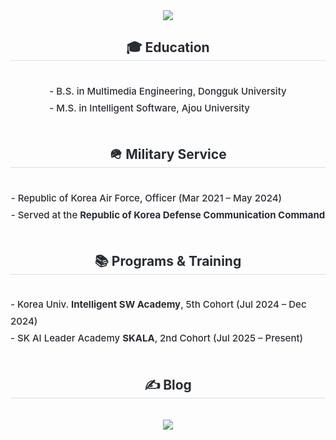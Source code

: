<div align="center">
  <img src="https://capsule-render.vercel.app/api?type=waving&color=0:78866B,100:9CA986&height=120&text=rokart.F&animation=twinkling&fontColor=FFFFFF&fontSize=40" />
</div>

<div align="center">
  <h2 style="border-bottom: 1px solid #d8dee4; color: #282d33;"> 🎓 Education </h2> 
  <br>
  <div style="font-weight: 500; font-size: 15px; color: #282d33; line-height: 1.8; display: inline-block; text-align: left;">
    - B.S. in Multimedia Engineering, Dongguk University <br>
    - M.S. in Intelligent Software, Ajou University
  </div>
</div>

<br>

<div align="center">
  <h2 style="border-bottom: 1px solid #d8dee4; color: #282d33;"> 🪖 Military Service </h2> 
  <br>
  <div style="font-weight: 500; font-size: 15px; color: #282d33; line-height: 1.8; display: inline-block; text-align: left;">
    - Republic of Korea Air Force, Officer (Mar 2021 – May 2024) <br>
    - Served at the <b>Republic of Korea Defense Communication Command</b>
  </div>
</div>

<br>

<div align="center">
  <h2 style="border-bottom: 1px solid #d8dee4; color: #282d33;"> 📚 Programs & Training </h2> 
  <br>
  <div style="font-weight: 500; font-size: 15px; color: #282d33; line-height: 1.8; display: inline-block; text-align: left;">
    - Korea Univ. <b>Intelligent SW Academy</b>, 5th Cohort (Jul 2024 – Dec 2024) <br>
    - SK AI Leader Academy <b>SKALA</b>, 2nd Cohort (Jul 2025 – Present)
  </div>
</div>

<br>

<div align="center">
  <h2 style="border-bottom: 1px solid #d8dee4; color: #282d33;"> ✍️ Blog </h2> 
  <br>
  <div align="center">
    <a href="https://rokart.tistory.com/">
      <img src="https://img.shields.io/badge/Tistory-000000?style=flat-square&logo=Tistory&logoColor=white&link=https://rokart.tistory.com/">
    </a>
  </div> 
</div><!--
**Light-Weight-DH/Light-Weight-DH** is a ✨ _special_ ✨ repository because its `README.md` (this file) appears on your GitHub profile.

Here are some ideas to get you started:

- 🔭 I’m currently working on ...
- 🌱 I’m currently learning ...
- 👯 I’m looking to collaborate on ...
- 🤔 I’m looking for help with ...
- 💬 Ask me about ...
- 📫 How to reach me: ...
- 😄 Pronouns: ...
- ⚡ Fun fact: ...
-->
